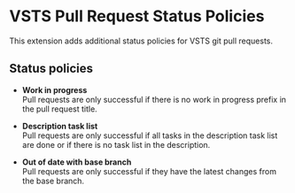 # VSTS Pull Request Status Policies
This extension adds additional status policies for VSTS git pull requests.

## Status policies

* **Work in progress**   
Pull requests are only successful if there is no work in progress prefix in the pull request title.
   
* **Description task list**   
Pull requests are only successful if all tasks in the description task list are done or if there is no task list in the description.
   
* **Out of date with base branch**   
Pull requests are only successful if they have the latest changes from the base branch.